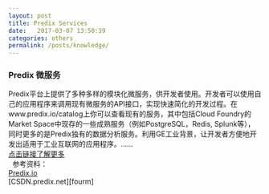 ```yaml
---
layout: post
title: Predix Services
date:   2017-03-07 13:50:39
categories: others
permalink: /posts/knowledge/
---
```


### Predix 微服务
Predix平台上提供了多种多样的模块化微服务，供开发者使用。开发者可以使用自己的应用程序来调用现有微服务的API接口，实现快速简化的开发过程。在www.predix.io/catalog上你可以查看现有的服务，其中包括Cloud Foundry的Market Space中现存的一些成熟服务（例如PostgreSQL，Redis, Splunk等），同时更多的是Predix独有的数据分析服务。利用GE工业背景，让开发者方便地开发出适用于工业互联网的应用程序。……  
[点击链接了解更多][more]   
 
参考资料：  
[Predix.io][predix]  
[CSDN.predix.net][fourm]  


[more]: https://mp.weixin.qq.com/s?__biz=MzI5NzY0OTIyMw==&mid=2247483682&idx=1&sn=a96fb86b68b197c76c2bb559a087e90c&chksm=ecb0940adbc71d1ccca50d4cae7bd1fc2f9286cde57abd4026c83fafc2557beb19ee70476d90&mpshare=1&scene=1&srcid=0330O8C71J7JrIBEaM3ppYrh&pass_ticket=IwsB1ha0wFndkU30qT66OhoJSAuU05EDfRG5EL4Jq30%3D#rd
[predix]: Predix.io
[forum]: CSDN.predix.net
